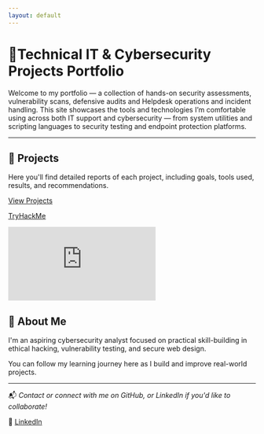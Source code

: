 ```yaml
---
layout: default
---
```



# 🧠Technical IT & Cybersecurity Projects Portfolio

Welcome to my portfolio — a collection of hands-on security assessments, vulnerability scans, defensive audits 
and Helpdesk operations and incident handling.
This site showcases the tools and technologies I’m comfortable using across both IT support and cybersecurity 
— from system utilities and scripting languages to security testing and endpoint protection platforms.

---

## 📂 Projects

Here you'll find detailed reports of each project, including goals, tools used, results, and recommendations.

[View Projects](projects.html)

[TryHackMe](https://tryhackme.com/p/xfunofear)
<iframe src="https://tryhackme.com/api/v2/badges/public-profile?userPublicId=4622463" style='border:none;'></iframe>

## 🙋 About Me

I'm an aspiring cybersecurity analyst focused on practical skill-building in ethical hacking, vulnerability testing, and secure web design.

You can follow my learning journey here as I build and improve real-world projects.

---


📬 *Contact or connect with me on GitHub, or LinkedIn if you'd like to collaborate!*

🔗 [LinkedIn](https://www.linkedin.com/in/krzysztof-uciecha-38a58b360/)


```
